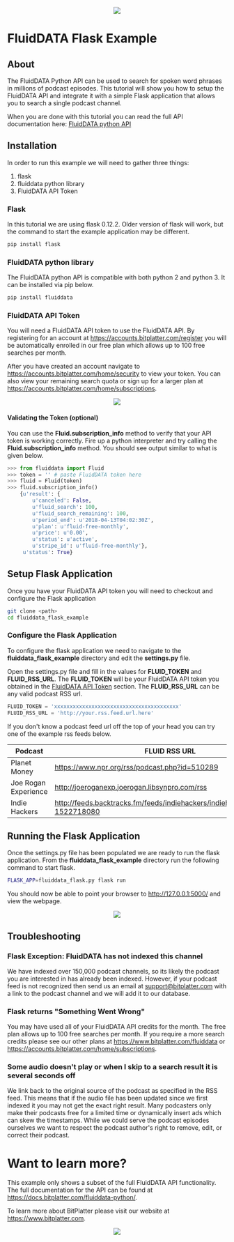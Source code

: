 <p align="center"><img src="https://cache.btpl.io/cache/landing_logo.svg" /></p>

# FluidDATA Flask Example


## About

The FluidDATA Python API can be used to search for spoken word phrases in
millions of podcast episodes.  This tutorial will show you how to setup the
FluidDATA API and integrate it with a simple Flask application that allows you
to search a single podcast channel.

When you are done with this tutorial you can read the full API documentation here:
[FluidDATA python API](https://docs.bitplatter.com/fluiddata-python/)


## Installation

In order to run this example we will need to gather three things:

1. flask
2. fluiddata python library
3. FluidDATA API Token


### Flask

In this tutorial we are using flask 0.12.2. Older version of flask will work,
but the command to start the example application may be different. 

```bash
pip install flask
```


### FluidDATA python library

The FluidDATA python API is compatible with both python 2 and python 3.  It can
be installed via pip below.

```bash
pip install fluiddata
```


### FluidDATA API Token

You will need a FluidDATA API token to use the FluidDATA API.  By registering for an
account at https://accounts.bitplatter.com/register you will be automatically
enrolled in our free plan which allows up to 100 free searches per month.

After you have created an account navigate to
https://accounts.bitplatter.com/home/security to view your token.  You can
also view your remaining search quota or sign up for a larger plan at
https://accounts.bitplatter.com/home/subscriptions.

<p align="center"><img src="https://cache.btpl.io/cache/flask_example/token.png" /></p>


#### Validating the Token (optional)

You can use the **Fluid.subscription_info** method to verify that your API
token is working correctly.  Fire up a python interpreter and try calling the
**Fluid.subscription_info** method.  You should see output similar to what is
given below.

```python
>>> from fluiddata import Fluid
>>> token = '' # paste FluidDATA token here
>>> fluid = Fluid(token)
>>> fluid.subscription_info()
    {u'result': {
        u'canceled': False,
        u'fluid_search': 100,
        u'fluid_search_remaining': 100,
        u'period_end': u'2018-04-13T04:02:30Z',
        u'plan': u'fluid-free-monthly',
        u'price': u'0.00',
        u'status': u'active',
        u'stripe_id': u'fluid-free-monthly'},
     u'status': True}
```

## Setup Flask Application

Once you have your FluidDATA API token you will need to checkout and configure the Flask
application

```bash
git clone <path>
cd fluiddata_flask_example
```

### Configure the Flask Application

To configure the flask application we need to navigate to the
**fluiddata_flask_example** directory and edit the **settings.py** file.  

Open the settings.py file and fill in the values for **FLUID_TOKEN** and
**FLUID_RSS_URL**.  The **FLUID_TOKEN** will be your FluidDATA API token you
obtained in the [FluidDATA API Token](#fluiddata-api-token) section.  The
**FLUID_RSS_URL** can be any valid podcast RSS url.

```python
FLUID_TOKEN = 'xxxxxxxxxxxxxxxxxxxxxxxxxxxxxxxxxxxxxxxx'
FLUID_RSS_URL = 'http://your.rss.feed.url.here'
```

If you don't know a podcast feed url off the top of your head you can try one
of the example rss feeds below.

| Podcast       | FLUID RSS URL |
| ------------- | ------------- |
| Planet Money  | https://www.npr.org/rss/podcast.php?id=510289 |
| Joe Rogan Experience | http://joeroganexp.joerogan.libsynpro.com/rss |
| Indie Hackers | http://feeds.backtracks.fm/feeds/indiehackers/indiehackers/feed.xml?1522718080 |


## Running the Flask Application

Once the settings.py file has been populated we are ready to run the flask
application.  From the **fluiddata_flask_example** directory run the following
command to start flask.

```bash
FLASK_APP=fluiddata_flask.py flask run
```

You should now be able to point your browser to http://127.0.0.1:5000/ and view the webpage.

<p align="center"><img src="https://cache.btpl.io/cache/flask_example/asteroid.png" /></p>


## Troubleshooting

### Flask Exception: FluidDATA has not indexed this channel

We have indexed over 150,000 podcast channels, so its likely the podcast you
are interested in has already been indexed.  However, if your podcast feed is
not recognized then send us an email at <support@bitplatter.com> with a link to
the podcast channel and we will add it to our database.

### Flask returns "Something Went Wrong"

You may have used all of your FluidDATA API credits for the month.  The free
plan allows up to 100 free searches per month.  If you require a more search
credits please see our other plans at <https://www.bitplatter.com/fluiddata> or
<https://accounts.bitplatter.com/home/subscriptions>.

### Some audio doesn't play or when I skip to a search result it is several seconds off

We link back to the original source of the podcast as specified in the RSS
feed.  This means that if the audio file has been updated since we first
indexed it you may not get the exact right result.  Many podcasters only make
their podcasts free for a limited time or dynamically insert ads which can skew
the timestamps.  While we could serve the podcast episodes ourselves we want
to respect the podcast author's right to remove, edit, or correct their
podcast.

# Want to learn more?

This example only shows a subset of the full FluidDATA API functionality. The
full documentation for the API can be found at
<https://docs.bitplatter.com/fluiddata-python/>.


To learn more about BitPlatter please visit our website at https://www.bitplatter.com.

 
<p align="center"><a href="https://www.bitplatter.com/fluiddata"><img src="https://cache.btpl.io/cache/bitplatter-trans.png" /></a></p>
